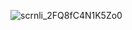 ![scrnli_2FQ8fC4N1K5Zo0](https://github.com/user-attachments/assets/43d220fd-17ec-40c6-a163-bdfe27c11769)
